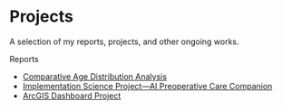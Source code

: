 # Projects

A selection of my reports, projects, and other ongoing works.

Reports

- [Comparative Age Distribution Analysis](/pdf/ile-mrt.pdf)
- [Implementation Science Project—AI Preoperative Care Companion]()
- [ArcGIS Dashboard Project](/pdf/arcgis-dashboard-ak-doh.pdf)

